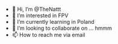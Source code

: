 - 👋 Hi, I’m @TheNattt
- 👀 I’m interested in FPV
- 🌱 I’m currently learning in Poland
- 💞️ I’m looking to collaborate on ... hmmm
- 📫 How to reach me via email

<!---
TheNattt/TheNattt is a ✨ special ✨ repository because its `README.md` (this file) appears on your GitHub profile.
You can click the Preview link to take a look at your changes.
--->
